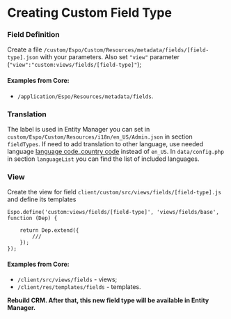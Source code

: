 # Creating Custom Field Type

### Field Definition
Create a file `/custom/Espo/Custom/Resources/metadata/fields/[field-type].json` with your parameters.
Also set `"view"` parameter (`"view":"custom:views/fields/[field-type]"`);
#### Examples from Core:
- `/application/Espo/Resources/metadata/fields`.
 
### Translation
The label is used in Entity Manager you can set in `custom/Espo/Custom/Resources/i18n/en_US/Admin.json` in section `fieldTypes`.
If need to add translation to other language, use needed language [language code](https://en.wikipedia.org/wiki/ISO_639-1)_[country code](https://en.wikipedia.org/wiki/ISO_3166-1_alpha-2) instead of `en_US`. In `data/config.php` in section `languageList` you can find the list of included languages.
### View
Create the view for field `client/custom/src/views/fields/[field-type].js` and define its templates
```
Espo.define('custom:views/fields/[field-type]', 'views/fields/base', function (Dep) {
    
    return Dep.extend({
        ///
    });
});
```
#### Examples from Core:
- `/client/src/views/fields` - views;
- `/client/res/templates/fields` - templates.

__Rebuild CRM. After that, this new field type will be available in Entity Manager.__
